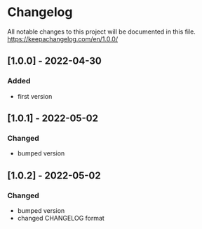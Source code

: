 # Changelog
All notable changes to this project will be documented in this file.
https://keepachangelog.com/en/1.0.0/

## [1.0.0] - 2022-04-30
### Added
- first version

## [1.0.1] - 2022-05-02
### Changed
- bumped version

## [1.0.2] - 2022-05-02
### Changed
- bumped version
- changed CHANGELOG format
